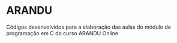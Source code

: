 # ARANDU
Códigos desenvolvidos para a elaboração das aulas do módulo de programação em C do curso ARANDU Online
